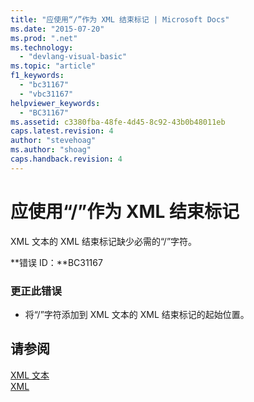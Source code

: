 ```yaml
---
title: "应使用“/”作为 XML 结束标记 | Microsoft Docs"
ms.date: "2015-07-20"
ms.prod: ".net"
ms.technology: 
  - "devlang-visual-basic"
ms.topic: "article"
f1_keywords: 
  - "bc31167"
  - "vbc31167"
helpviewer_keywords: 
  - "BC31167"
ms.assetid: c3380fba-48fe-4d45-8c92-43b0b48011eb
caps.latest.revision: 4
author: "stevehoag"
ms.author: "shoag"
caps.handback.revision: 4
---
```

# 应使用“/”作为 XML 结束标记
XML 文本的 XML 结束标记缺少必需的“\/”字符。  
  
 **错误 ID：**BC31167  
  
### 更正此错误  
  
-   将“\/”字符添加到 XML 文本的 XML 结束标记的起始位置。  
  
## 请参阅  
 [XML 文本](../../visual-basic/language-reference/xml-literals/index.md)   
 [XML](../../visual-basic/programming-guide/language-features/xml/index.md)